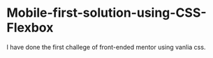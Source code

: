 # Mobile-first-solution-using-CSS-Flexbox
I have done the first challege of front-ended mentor using vanlia css.
